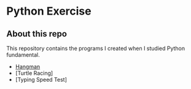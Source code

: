 # Python Exercise

## About this repo

This repository contains the programs I created when I studied Python fundamental.

- [Hangman]()
- [Turtle Racing]
- [Typing Speed Test]